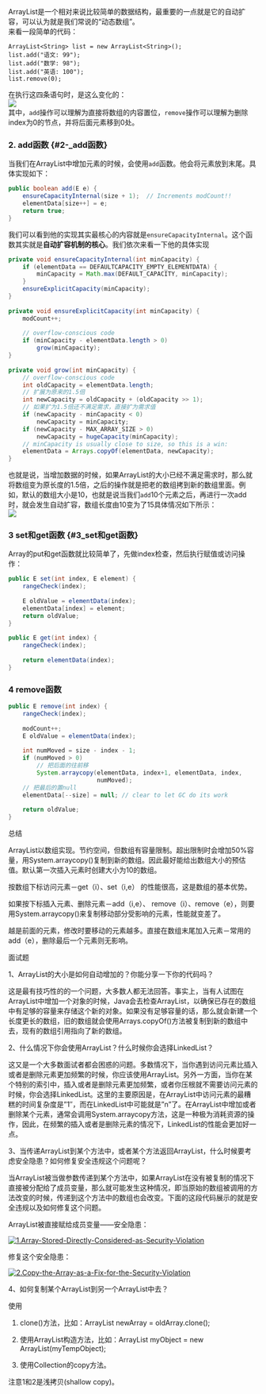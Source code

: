 ArrayList是一个相对来说比较简单的数据结构，最重要的一点就是它的自动扩容，可以认为就是我们常说的“动态数组”。  
来看一段简单的代码：

```
ArrayList<String> list = new ArrayList<String>();
list.add("语文: 99");
list.add("数学: 98");
list.add("英语: 100");
list.remove(0);
```

在执行这四条语句时，是这么变化的：  
[![](https://cloud.githubusercontent.com/assets/1736354/6993037/5d4ba306-db19-11e4-85fb-61b0154d0d96.png)](https://cloud.githubusercontent.com/assets/1736354/6993037/5d4ba306-db19-11e4-85fb-61b0154d0d96.png)  
其中，`add`操作可以理解为直接将数组的内容置位，`remove`操作可以理解为删除index为0的节点，并将后面元素移到0处。

### 2. add函数 {#2-_add函数}

当我们在ArrayList中增加元素的时候，会使用`add`函数。他会将元素放到末尾。具体实现如下：

```java
public boolean add(E e) {
    ensureCapacityInternal(size + 1);  // Increments modCount!!
    elementData[size++] = e;
    return true;
}
```

我们可以看到他的实现其实最核心的内容就是`ensureCapacityInternal`。这个函数其实就是**自动扩容机制的核心**。我们依次来看一下他的具体实现

```java
private void ensureCapacityInternal(int minCapacity) {
    if (elementData == DEFAULTCAPACITY_EMPTY_ELEMENTDATA) {
        minCapacity = Math.max(DEFAULT_CAPACITY, minCapacity);
    }
    ensureExplicitCapacity(minCapacity);
}
 
private void ensureExplicitCapacity(int minCapacity) {
    modCount++;
 
    // overflow-conscious code
    if (minCapacity - elementData.length > 0)
        grow(minCapacity);
}
 
private void grow(int minCapacity) {
    // overflow-conscious code
    int oldCapacity = elementData.length;
    // 扩展为原来的1.5倍
    int newCapacity = oldCapacity + (oldCapacity >> 1);
    // 如果扩为1.5倍还不满足需求，直接扩为需求值
    if (newCapacity - minCapacity < 0)
        newCapacity = minCapacity;
    if (newCapacity - MAX_ARRAY_SIZE > 0)
        newCapacity = hugeCapacity(minCapacity);
    // minCapacity is usually close to size, so this is a win:
    elementData = Arrays.copyOf(elementData, newCapacity);
}
```

也就是说，当增加数据的时候，如果ArrayList的大小已经不满足需求时，那么就将数组变为原长度的1.5倍，之后的操作就是把老的数组拷到新的数组里面。例如，默认的数组大小是10，也就是说当我们`add`10个元素之后，再进行一次add时，就会发生自动扩容，数组长度由10变为了15具体情况如下所示：  
[![](https://cloud.githubusercontent.com/assets/1736354/6993129/e892246e-db1c-11e4-9ae8-f9719688a1ca.png)](https://cloud.githubusercontent.com/assets/1736354/6993129/e892246e-db1c-11e4-9ae8-f9719688a1ca.png)

### 3 set和get函数 {#3_set和get函数}

Array的put和get函数就比较简单了，先做index检查，然后执行赋值或访问操作：

```java
public E set(int index, E element) {
    rangeCheck(index);
 
    E oldValue = elementData(index);
    elementData[index] = element;
    return oldValue;
}
 
public E get(int index) {
    rangeCheck(index);
 
    return elementData(index);
}
```

### 4 remove函数

```java
public E remove(int index) {
    rangeCheck(index);
 
    modCount++;
    E oldValue = elementData(index);
 
    int numMoved = size - index - 1;
    if (numMoved > 0)
        // 把后面的往前移
        System.arraycopy(elementData, index+1, elementData, index,
                         numMoved);
    // 把最后的置null
    elementData[--size] = null; // clear to let GC do its work
 
    return oldValue;
}
```



总结

ArrayList以数组实现。节约空间，但数组有容量限制。超出限制时会增加50%容量，用System.arraycopy\(\)复制到新的数组。因此最好能给出数组大小的预估值。默认第一次插入元素时创建大小为10的数组。

按数组下标访问元素－get（i）、set（i,e） 的性能很高，这是数组的基本优势。

如果按下标插入元素、删除元素－add（i,e）、 remove（i）、remove（e），则要用System.arraycopy\(\)来复制移动部分受影响的元素，性能就变差了。

越是前面的元素，修改时要移动的元素越多。直接在数组末尾加入元素－常用的add（e），删除最后一个元素则无影响。





面试题

1、ArrayList的大小是如何自动增加的？你能分享一下你的代码吗？

这是最有技巧性的的一个问题，大多数人都无法回答。事实上，当有人试图在ArrayList中增加一个对象的时候，Java会去检查ArrayList，以确保已存在的数组中有足够的容量来存储这个新的对象。如果没有足够容量的话，那么就会新建一个长度更长的数组，旧的数组就会使用Arrays.copyOf\(\)方法被复制到新的数组中去，现有的数组引用指向了新的数组。



2、什么情况下你会使用ArrayList？什么时候你会选择LinkedList？

这又是一个大多数面试者都会困惑的问题。多数情况下，当你遇到访问元素比插入或者是删除元素更加频繁的时候，你应该使用ArrayList。另外一方面，当你在某个特别的索引中，插入或者是删除元素更加频繁，或者你压根就不需要访问元素的时候，你会选择LinkedList。这里的主要原因是，在ArrayList中访问元素的最糟糕的时间复杂度是”1″，而在LinkedList中可能就是”n”了。在ArrayList中增加或者删除某个元素，通常会调用System.arraycopy方法，这是一种极为消耗资源的操作，因此，在频繁的插入或者是删除元素的情况下，LinkedList的性能会更加好一点。



3、当传递ArrayList到某个方法中，或者某个方法返回ArrayList，什么时候要考虑安全隐患？如何修复安全违规这个问题呢？

当ArrayList被当做参数传递到某个方法中，如果ArrayList在没有被复制的情况下直接被分配给了成员变量，那么就可能发生这种情况，即当原始的数组被调用的方法改变的时候，传递到这个方法中的数组也会改变。下面的这段代码展示的就是安全违规以及如何修复这个问题。

ArrayList被直接赋给成员变量——安全隐患：

[![](http://incdn1.b0.upaiyun.com/2014/03/6e195cbae211d3470879ae52f62cfe39-300x52.jpg "1.Array-Stored-Directly-Considered-as-Security-Violation")](http://incdn1.b0.upaiyun.com/2014/03/6e195cbae211d3470879ae52f62cfe39.jpg)

修复这个安全隐患：

[![](http://incdn1.b0.upaiyun.com/2014/03/81523f6d0a66f53529ccc7ce4810350d-300x71.jpg "2.Copy-the-Array-as-a-Fix-for-the-Security-Violation")](http://incdn1.b0.upaiyun.com/2014/03/81523f6d0a66f53529ccc7ce4810350d.jpg)



4、如何复制某个ArrayList到另一个ArrayList中去？

使用

1. clone\(\)方法，比如：ArrayList newArray = oldArray.clone\(\);

1. 使用ArrayList构造方法，比如：ArrayList myObject = new ArrayList\(myTempObject\);
2. 使用Collection的copy方法。

注意1和2是浅拷贝\(shallow copy\)。





